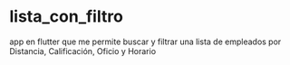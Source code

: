 # lista_con_filtro
app en flutter que me permite buscar y filtrar una lista de empleados por Distancia, Calificación, Oficio y Horario
